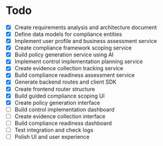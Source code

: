 # Todo

* [x] Create requirements analysis and architecture document
* [x] Define data models for compliance entities
* [x] Implement user profile and business assessment service
* [x] Create compliance framework scoping service
* [x] Build policy generation service using AI
* [x] Implement control implementation planning service
* [x] Create evidence collection tracking service
* [x] Build compliance readiness assessment service
* [x] Generate backend routes and client SDK
* [x] Create frontend router structure
* [x] Build guided compliance scoping UI
* [x] Create policy generation interface
* [ ] Build control implementation dashboard
* [ ] Create evidence collection interface
* [ ] Build compliance readiness dashboard
* [ ] Test integration and check logs
* [ ] Polish UI and user experience
